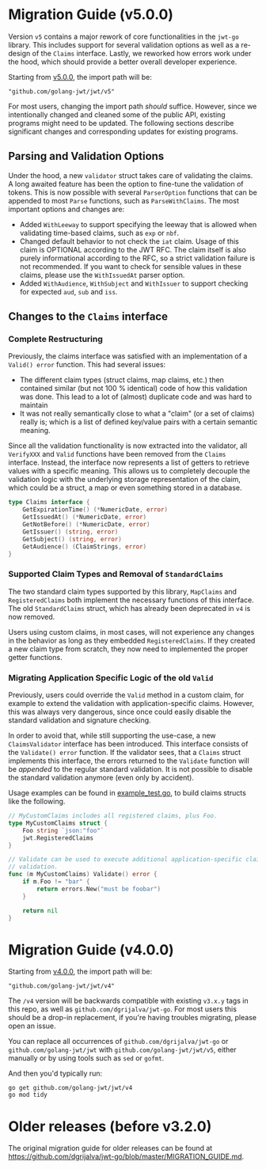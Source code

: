 # Migration Guide (v5.0.0)

Version `v5` contains a major rework of core functionalities in the `jwt-go` library. This includes support for several
validation options as well as a re-design of the `Claims` interface. Lastly, we reworked how errors work under the hood,
which should provide a better overall developer experience.

Starting from [v5.0.0](https://github.com/golang-jwt/jwt/releases/tag/v5.0.0), the import path will be:

    "github.com/golang-jwt/jwt/v5"

For most users, changing the import path *should* suffice. However, since we intentionally changed and cleaned some of
the public API, existing programs might need to be updated. The following sections describe significant changes
and corresponding updates for existing programs.

## Parsing and Validation Options

Under the hood, a new `validator` struct takes care of validating the claims. A long awaited feature has been the option
to fine-tune the validation of tokens. This is now possible with several `ParserOption` functions that can be appended
to most `Parse` functions, such as `ParseWithClaims`. The most important options and changes are:
  * Added `WithLeeway` to support specifying the leeway that is allowed when validating time-based claims, such as `exp` or `nbf`.
  * Changed default behavior to not check the `iat` claim. Usage of this claim is OPTIONAL according to the JWT RFC. The claim itself is also purely informational according to the RFC, so a strict validation failure is not recommended. If you want to check for sensible values in these claims, please use the `WithIssuedAt` parser option.
  * Added `WithAudience`, `WithSubject` and `WithIssuer` to support checking for expected `aud`, `sub` and `iss`.

## Changes to the `Claims` interface

### Complete Restructuring

Previously, the claims interface was satisfied with an implementation of a `Valid() error` function. This had several issues:
  * The different claim types (struct claims, map claims, etc.) then contained similar (but not 100 % identical) code of how this validation was done. This lead to a lot of (almost) duplicate code and was hard to maintain
  * It was not really semantically close to what a "claim" (or a set of claims) really is; which is a list of defined key/value pairs with a certain semantic meaning.

Since all the validation functionality is now extracted into the validator, all `VerifyXXX` and `Valid` functions have been removed from the `Claims` interface. Instead, the interface now represents a list of getters to retrieve values with a specific meaning. This allows us to completely decouple the validation logic with the underlying storage representation of the claim, which could be a struct, a map or even something stored in a database.

```go
type Claims interface {
	GetExpirationTime() (*NumericDate, error)
	GetIssuedAt() (*NumericDate, error)
	GetNotBefore() (*NumericDate, error)
	GetIssuer() (string, error)
	GetSubject() (string, error)
	GetAudience() (ClaimStrings, error)
}
```

### Supported Claim Types and Removal of `StandardClaims`

The two standard claim types supported by this library, `MapClaims` and `RegisteredClaims` both implement the necessary functions of this interface. The old `StandardClaims` struct, which has already been deprecated in `v4` is now removed.

Users using custom claims, in most cases, will not experience any changes in the behavior as long as they embedded
`RegisteredClaims`. If they created a new claim type from scratch, they now need to implemented the proper getter
functions.

### Migrating Application Specific Logic of the old `Valid`

Previously, users could override the `Valid` method in a custom claim, for example to extend the validation with application-specific claims. However, this was always very dangerous, since once could easily disable the standard validation and signature checking.

In order to avoid that, while still supporting the use-case, a new `ClaimsValidator` interface has been introduced. This interface consists of the `Validate() error` function. If the validator sees, that a `Claims` struct implements this interface, the errors returned to the `Validate` function will be *appended* to the regular standard validation. It is not possible to disable the standard validation anymore (even only by accident).

Usage examples can be found in [example_test.go](./example_test.go), to build claims structs like the following.

```go
// MyCustomClaims includes all registered claims, plus Foo.
type MyCustomClaims struct {
	Foo string `json:"foo"`
	jwt.RegisteredClaims
}

// Validate can be used to execute additional application-specific claims
// validation.
func (m MyCustomClaims) Validate() error {
	if m.Foo != "bar" {
		return errors.New("must be foobar")
	}

	return nil
}
```

# Migration Guide (v4.0.0)

Starting from [v4.0.0](https://github.com/golang-jwt/jwt/releases/tag/v4.0.0), the import path will be:

    "github.com/golang-jwt/jwt/v4"

The `/v4` version will be backwards compatible with existing `v3.x.y` tags in this repo, as well as 
`github.com/dgrijalva/jwt-go`. For most users this should be a drop-in replacement, if you're having 
troubles migrating, please open an issue.

You can replace all occurrences of `github.com/dgrijalva/jwt-go` or `github.com/golang-jwt/jwt` with `github.com/golang-jwt/jwt/v5`, either manually or by using tools such as `sed` or `gofmt`.

And then you'd typically run:

```
go get github.com/golang-jwt/jwt/v4
go mod tidy
```

# Older releases (before v3.2.0)

The original migration guide for older releases can be found at https://github.com/dgrijalva/jwt-go/blob/master/MIGRATION_GUIDE.md.
